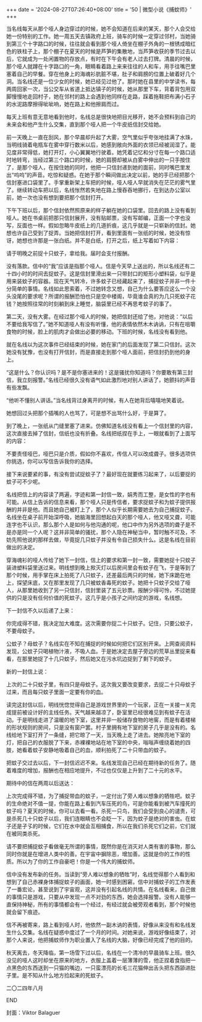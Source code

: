+++
date = '2024-08-27T07:26:40+08:00'
title = '50 | 微型小说《捕蚊师》'
+++

当名线每天从那个哑人身边穿过的时候，她不会知道在后来的某天，那个人会交给她一份特别的工作。她一周五天去镇政府上班，骑车的时候一定穿过邻村，当她骑到第三个十字路口的时候，往往就会看到那个哑人倚坐在棚子外角的一根锈成暗红色的铁柱子上，那个棚子在夏天的时候是芦笋的集散地，当芦笋收获的季节过去以后，它就成为一处闲置物的存放点，有时在下午会有老人过去打牌。清晨的时候，那个哑人就蹲在十字路口的一角，眼睛看着路上来来往往的人和车，用手往嘴巴里塞着自己的早餐。穿在他身上的海魂衫肮脏不堪，肚子和肩膀的位置上破着好几个洞。当名线还是一位少女的时候，她已经见过他了。那时她在县里的中学读书，每两周回家一次，当公交车从省道上抵达镇子的时候，她从那里下车，背着背包用双脚慢慢地走回村子，她在邻村的路上会遇到他同样在走路，踩着拖鞋把布满小石子的水泥路摩擦得呲呲响，她在路上和他擦肩而过。

每天上班有意无意地看到他时，名线总是很快地把目光移开，她不会预料到自己的未来会和他产生什么交集，直到那个哑人把一个牛皮纸信封交给她。

前一天晚上一直在刮风，那个早晨却升起了大雾，空气里似乎夸张地挂满了水珠，当明线骑着电瓶车在雾中穿行数米以后，她感到敞向外面的衣领已经被润湿了。能见度非常得低，她打开灯，小心翼翼地行驶着。她凭着记忆和分寸在每一个路口适时地转弯，当经过第三个路口的时候，她的肩膀却被从白雾中伸出的一只手按住了，是那个哑人，在按住她的同时，他把一只信封递到她的面前，同时嘴巴里发出“呜呜”的声音。吃惊和疑惑。在她于那个瞬间做出决定以前，她的手已经把那个信封塞进口袋里了。手掌重新架上车把的时候，哑人哑人早就消失在茫茫的雾气里了。继续转动车把以后，名线怅然若失地在路上慢吞吞地挪行，在到达办公室以前，她一次也没有想到要把那个信封打开。

下午下班以后，那个信封依然照原来的样子躺在她的口袋里。回去的路上没有看到哑人。她在书桌前把那只信封展开，没有贴邮票，没有写邮编，正面一个字也没写，反面也一样。假如忽略牛皮纸上的几道折痕，这几乎就是一只崭新的信封。她想也许自己受到了捉弄。当她把信封打开，看到里面有一张纸的时候，她没有惊讶，她想也许那是一张白纸。并不是白纸，打开之后，纸上写着如下内容：

请于明晚之前捉十只蚊子，拿给我。届时会支付报酬。

没有落款。信中的“我”应该是指那个哑人。信是今天早上送出的，所以名线还有二十四小时的时间去捉蚊子。这是信封里滑出来一只带封口的矩形小塑料袋，似乎是用来装蚊子的容器。现在天气转冷，许多蚊子已经藏起来了，捕捉蚊子并非一件十分简单的事情。名线如此思索着，不过她转念又想，自己为什么要答应这么一个没头没尾的要求呢？所谓的报酬恐怕也只是空中楼阁，毕竟谁会真的为几只死蚊子花钱？她按照往常的时刻躺到床上睡觉，脑袋里已经不再思考蚊子的事了。

第二天，没有大雾。在经过那个哑人的时候，她把信封还给了他，对他说：“以后不要给我写信了。”她不知道哑人有没有听懂，他的表情依然木木讷讷，只有在咀嚼食物的时候，脸上的肌肉才会做出必要的移动。下班的时候，名线没有看到他。

就在名线以为这次事件已经结束的时候，她在家门的后面发现了第二只信封。这次她没有犹豫，也没有打开信封，而是直接走到那个哑人面前，把信封扔到他的身上。

“这是什么？你认识吗？是不是你塞进来的！这是骚扰你知道吗？你要敢有第三封信，我立刻报警。”名线已经很久没有语气如此激烈地对别人讲话了，她颤抖的声音有些发飘。

“他听不懂别人讲话。”当名线背过身离开的时候，有人在她背后嘻嘻地笑着说。

她想回过头把那个插嘴的人也骂了，可是想不出骂什么好，于是算了。

到了晚上，一张纸从门缝里塞了进来。仿佛知道名线没有看上一个信封里的内容，这次直接去掉了信封，信纸也没有折叠。名线把纸捏在手上，一眼就看到了上面写的内容：

不要责怪哑巴，哑巴只是介质，假如你不喜欢，传信人可以改成聋子。很多选项供你挑选，你可以写信告诉我你的选择。

接下来说要紧的事，有没有尝试捉蚊子了？最好现在就要练习起来了，以后要捉的蚊子可不少呢。

名线把信上的内容读了两遍，字迹和第一封信一致，娟秀而工整，是女性的字也有可能。从信上告诉的信息来看，那个哑人只是传信者，要求捉蚊子和为蚊子提供报酬的并非是他。而且她自己被盯上了，那个人似乎长期需要她去为自己捕捉蚊子。名线坐在桌子前开始深呼吸，她脑海里回想起白天的那个哑人，他又哑又聋，可能连字也不认识，那么那个人是如何与他沟通的呢，他口中作为另外选项的聋子是不是亦是同一个人呢？这并非简单的骚扰，那个人隐在神秘当中，暂时触不可及，不妨先照他说的那样去做，毕竟捉几只蚊子并没有令自己损失什么。这是名线在目前做出的决定。

穿海魂衫的哑人传给了她下一封信，信上的要求和第一封一致，需要她捉十只蚊子装进塑料袋里送过来。明线想到晚上揿灭灯以后房间里会有蚊子在飞，于是等到了那个时候，用手掌在床上拍死了八只蚊子，还差最后两只的时候，她下床跪在地上，探望床底，又在那里发现了几只被蚊香毒死的蚊子。她把十只蚊子交给了哑人，从那里她收到了另一只信封，信封里装了五元钞票。报酬少得可怜，不过她提供的只是没有任何价值的死蚊子。这几乎是小孩子之间约定的游戏，名线想。

下一封信不久以后递了上来：

你完成得不错，我决定加大难度。这次需要你捉二十只蚊子。记住，只要公蚊子，不要母蚊子。

公蚊子？母蚊子？名线实在不知在捕捉的时候如何把它们区别开来。上网查阅资料发现，公蚊子只喝植物汁液，不吸人血。于是她决定去屋子旁边的荒草丛里捉来看看，在那里她捉了十几只蚊子，然后她又在污水坑边捉到了剩下的蚊子。

新的一封信上说：

上次的二十只蚊子里，有四只是母蚊子。这次我又要改变要求，去捉二十只母蚊子过来，而且每只蚊子里面一定要有你的血。

读完这封信以后，明线恍惚觉得自己是游戏世界里的一个玩家，正在一关接一关完成提前被设计好的主线任务。天气越来越凉了，卧室里已经很难见到有蚊子在活动。于是明线走进了温暖的地下室，这里并非一般储存食物的地窖，而是有着楼梯的形状规则的房间，只是没有窗户罢。村子里拥有地下室的房子几乎是没有的。名线给地下室打开了一条缝，把它晾了一天，当天晚上走了进去。她揿亮地下室的灯，把自己的衣服脱了下来，赤裸裸地站在地下室的中央，嗡嗡声缠绕着她的四肢，她看着蚊子安静地吸着自己的血，顺利拍死了二十只带血的蚊子。

把蚊子交过去以后，下一封信迟迟不来。名线发现自己已经在期待新的任务了。随着难度的增加，报酬也在相应地提升，不过也仅仅是上升到了二十元的水平。

期待中的信在两周以后送达：

上次完成得不错，为了捕捉带血的蚊子，一定付出了旁人难以想象的牺牲吧。蚊子的生命绝对不值一提，你能在路上看到汽车压死的鸟，可是你能看到被汽车撞死的蚊子吗？夏天的时候，你可以去看一看。杀死一只鸟，我们会受到良心的谴责，可是杀死几十只蚊子以后，我们连眼睛也不会眨一下，因为蚊子是绝对的害虫。在蚊子还是孑孓的时候，它们在水中就会互相捕食，所以在我们杀死它们之前，它们就在被同类杀死。

请不要把捕捉蚊子看做毫无所谓的事情，既然你是在消灭对人类有害的事物，那么同时你就是在增进人类中的善。在宇宙中摒除恶，增加善。这就是你的工作的性质。所以为了你的工作自豪吧！你是一个伟大的捕蚊师。

信中没有发布新的任务。当读到“旁人难以想象的牺牲”时，名线觉得那个人看到和想到了自己赤裸身体捕捉蚊子的画面，她一时感到困窘。信中对捕蚊子的工作发表了一番宏论，甚至说到了宇宙观，这并没有引起名线的共情。在名线看来，自己做的事情只是游戏，只要从中发现一点不对劲的东西，她会选择报警。没有人能够一直保持神秘，所有的事情都会有一个经过，有经过就会被旁观者看到，那个时候他就会留下痕迹。

信不再被寄来，路上看到哑人时，他依然一副木讷的表情，好像从来没有和名线发生什么交集。名线在疑惑中度过了一个月的时间。对她来说，游戏好像结束了，对那个人来说，他把捕蚊师作为职业置入了名线的大脑，好像已经完成了他的目的。

秋天离去，冬天降临，第一场雪下过以后，名线在一个清冷的早晨骑车上班。很久没见的哑人这时却坐在原来的地方，衣服上盖着一层薄薄的雪，他正捏着食指把一点黑色的东西送到一只猫的嘴边，一只蛮漂亮的长毛三花猫伸出舌头把东西舔进肚子里。是不知从什么地方捡起来的死蚊子。

二〇二四年八月

END

封面：Viktor Balaguer



